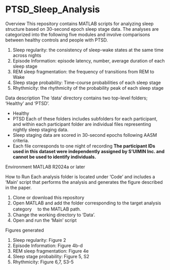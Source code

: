 # PTSD_Sleep_Analysis
Overview
This repository contains MATLAB scripts for analyzing sleep structure based on 30-second epoch sleep stage data. The analyses are categorized into the following five modules and involve comparisons between healthy controls and people with PTSD.

1.	Sleep regularity: the consistency of sleep-wake states at the same time across nights
2.	Episode Information: episode latency, number, average duration of each sleep stage
3.	REM sleep fragmentation: the frequency of transitions from REM to Wake
4.	Sleep stage probability: Time-course probabilities of each sleep stage
5.	Rhythmicity: the rhythmicity of the probability peak of each sleep stage

Data description
The ‘data’ directory contains two top-level folders; ‘Healthy’ and ‘PTSD’.
- Healthy
- PTSD
Each of these folders includes subfolders for each participant, and within each participant folder are individual files representing nightly sleep staging data.
- Sleep staging data are scored in 30-second epochs following AASM criteria.
- Each file corresponds to one night of recording
**The participant IDs used in this dataset were independently assigned by S’UIMIN Inc. and cannot be used to identify individuals.**

Environment
MATLAB R2024a or later

How to Run
Each analysis folder is located under ‘Code’ and includes a ‘Main’ script that performs the analysis and generates the figure described in the paper.
1.	Clone or download this repository
2.	Open MATLAB and add the folder corresponding to the target analysis category　 to the MATLAB path.
3.	Change the working directory to ‘Data’.
4.	Open and run the ‘Main’ script

Figures generated
1.	Sleep regularity: Figure 2
2.	Episode Information: Figure 4b-d
3.	REM sleep fragmentation: Figure 4e
4.	Sleep stage probability: Figure 5, S2
5.	Rhythmicity: Figure 6,7, S3-5
